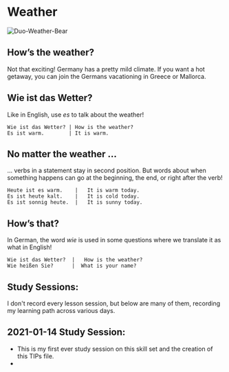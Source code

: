 # Weather
![Duo-Weather-Bear](https://d1btvuu4dwu627.cloudfront.net/7eea16a2572cb8a758f911276f810830/42532029fe19f5f4e540e44f0cbaeb9a/images/d07add6e7b094484b8dbcfcb36365a5a.svg)


## How’s the weather?
Not that exciting! 
Germany has a pretty mild climate.
If you want a hot getaway, you can join the Germans vacationing in Greece or Mallorca. 

## Wie ist das Wetter?
Like in English, use _es_  to talk about the weather!

    Wie ist das Wetter? | How is the weather?
    Es ist warm.        | It is warm.
    
## No matter the weather ...
... verbs
 in a statement stay in second position. 
 But words about when something happens can go at the beginning, the end, or right after the verb!
 
    Heute ist es warm.    |   It is warm today.
    Es ist heute kalt.    |   It is cold today.
    Es ist sonnig heute.  |   It is sunny today.
    
## How’s that?
In German, the word _wie_
 is used in some questions where we translate it as what in English!
 
    Wie ist das Wetter?  |   How is the weather? 
    Wie heißen Sie?      |  What is your name?
    
## Study Sessions: 
I don't record every lesson session, but below are many of them, recording my learning path across various days.

## 2021-01-14 Study Session:
* This is my first ever study session on this skill set and the creation of this TIPs file. 
* 
